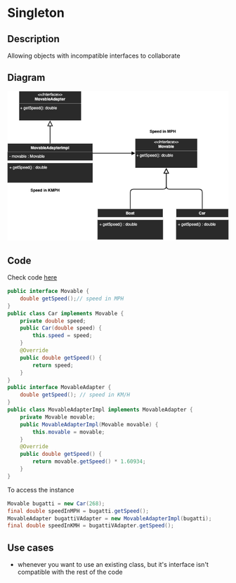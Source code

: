 # Singleton

## Description
Allowing objects with incompatible interfaces to collaborate

## Diagram
<p align="center">
  <img src="diagrams/adapter.png">
</p>

## Code
Check code [here](../src/main/java/com/devt/patterns/adapter)

```java
public interface Movable {
    double getSpeed();// speed in MPH
}
public class Car implements Movable {
    private double speed;
    public Car(double speed) {
        this.speed = speed;
    }
    @Override
    public double getSpeed() {
        return speed;
    }
}
public interface MovableAdapter {
    double getSpeed(); // speed in KM/H
}
public class MovableAdapterImpl implements MovableAdapter {
    private Movable movable;
    public MovableAdapterImpl(Movable movable) {
        this.movable = movable;
    }
    @Override
    public double getSpeed() {
        return movable.getSpeed() * 1.60934;
    }
}
```

To access the instance
```java
Movable bugatti = new Car(268);
final double speedInMPH = bugatti.getSpeed();
MovableAdapter bugattiVAdapter = new MovableAdapterImpl(bugatti);
final double speedInKMH = bugattiVAdapter.getSpeed();
```

## Use cases
- whenever you want to use an existing class, but it's interface isn't compatible with the rest of the code
